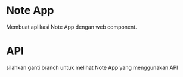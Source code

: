 # Note App

Membuat aplikasi Note App dengan web component.

# API

silahkan ganti branch untuk melihat Note App yang menggunakan API

